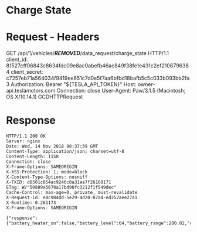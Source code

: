 # Charge State

# Request - Headers

GET /api/1/vehicles/***REMOVED***/data_request/charge_state HTTP/1.1
client_id: 81527cff06843c8634fdc09e8ac0abefb46ac849f38fe1e431c2ef2106796384
client_secret: c7257eb71a564034f9419ee651c7d0e5f7aa6bfbd18bafb5c5c033b093bb2fa3
Authorization: Bearer "${TESLA_API_TOKEN}"
Host: owner-api.teslamotors.com
Connection: close
User-Agent: Paw/3.1.5 (Macintosh; OS X/10.14.1) GCDHTTPRequest


# Response

```
HTTP/1.1 200 OK
Server: nginx
Date: Wed, 14 Nov 2018 00:37:39 GMT
Content-Type: application/json; charset=utf-8
Content-Length: 1158
Connection: close
X-Frame-Options: SAMEORIGIN
X-XSS-Protection: 1; mode=block
X-Content-Type-Options: nosniff
X-TXID: d8501c854ac9246c8a31aa7f26168171
ETag: W/"50889a5678a17bd90fc3212f1f549dec"
Cache-Control: max-age=0, private, must-revalidate
X-Request-Id: e4c984dd-5e29-4d20-87a4-ed352aee27a1
X-Runtime: 0.261173
X-Frame-Options: SAMEORIGIN

{"response":{"battery_heater_on":false,"battery_level":64,"battery_range":200.02,"charge_current_request":48,"charge_current_request_max":48,"charge_enable_request":true,"charge_energy_added":28.26,"charge_limit_soc":90,"charge_limit_soc_max":100,"charge_limit_soc_min":50,"charge_limit_soc_std":90,"charge_miles_added_ideal":115.5,"charge_miles_added_rated":115.5,"charge_port_door_open":true,"charge_port_latch":"Engaged","charge_rate":241.2,"charge_to_max_range":false,"charger_actual_current":0,"charger_phases":null,"charger_pilot_current":33,"charger_power":45,"charger_voltage":386,"charging_state":"Charging","conn_charge_cable":"SAE","est_battery_range":124.78,"fast_charger_brand":"Tesla","fast_charger_present":true,"fast_charger_type":"Tesla","ideal_battery_range":200.02,"managed_charging_active":false,"managed_charging_start_time":null,"managed_charging_user_canceled":false,"max_range_charge_counter":0,"not_enough_power_to_heat":null,"scheduled_charging_pending":false,"scheduled_charging_start_time":null,"time_to_full_charge":0.5,"timestamp":1542155859465,"trip_charging":false,"usable_battery_level":64,"user_charge_enable_request":null}}
```
